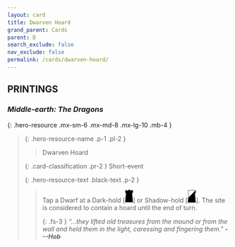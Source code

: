 ```yaml
---
layout: card
title: Dwarven Hoard
grand_parent: Cards
parent: D
search_exclude: false
nav_exclude: false
permalink: /cards/dwarven-hoard/
---
```


## PRINTINGS


### _Middle-earth: The Dragons_

{: .hero-resource .mx-sm-6 .mx-md-8 .mx-lg-10 .mb-4 }
> {: .hero-resource-name .p-1 .pl-2 }
> > <div class="card-mp"></div>
> > <div class="card-name">Dwarven Hoard</div>
>
> {: .card-classification .pr-2 }
> Short-event
>
> {: .hero-resource-text .black-text .p-2 }
> > Tap a Dwarf at a Dark-hold <nobr>[<img src="/assets/images/dark-hold.svg">]</nobr> or Shadow-hold <nobr>[<img src="/assets/images/shadow-hold.svg">]</nobr>. The site is considered to contain a hoard until the end of turn.   
> > 
> > {: .fs-3 } 
> > _“...they lifted old treasures from the mound or from the wall and held them in the light, caressing and fingering them."_ ***---&#65279;Hob*** 
> 
